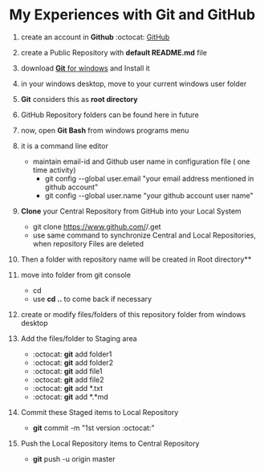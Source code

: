My Experiences with Git and GitHub
==================================
1. create an account in **Github** :octocat: [GitHub](https://github.com/)
2. create a Public Repository with **default README.md** file
3. download [**Git** for windows](https://git-scm.com/downloads) and Install it

4. in your windows desktop, move to your current windows user folder
5. **Git** considers this as **root directory** 
6. GitHub Repository folders can be found here in future

7. now, open **Git Bash** from windows programs menu
8. it is a command line editor
	+ maintain email-id and Github user name in configuration file ( one time activity)  
		+ git config --global user.email "your email address mentioned in github account"  
		+ git config --global user.name "your github account user name"  
9. **Clone** your Central Repository from GitHub into your Local System  
	+ git clone https://www.github.com/<github username>/<repository name>.get  
	+ use same command to synchronize Central and Local Repositories, when repository Files are deleted
10. Then a folder with repository name will be created in Root directory**
11. move into folder from git console  
	+ cd <repository name>  
	+ use **cd ..** to come back if necessary  
12. create or modify files/folders of this repository folder from windows desktop
13. Add the files/folder to Staging area  
	+ :octocat: **git** add folder1  
	+ :octocat: **git** add folder2  
	+ :octocat: **git** add file1  
	+ :octocat: **git** add file2  
	+ :octocat: **git** add *.txt  
	+ :octocat: **git** add *.*md
14. Commit these Staged items to Local Repository  
	+ **git** commit -m "1st version :octocat:"
15. Push the Local Repository items to Central Repository  
	+ **git** push -u origin master
		
		